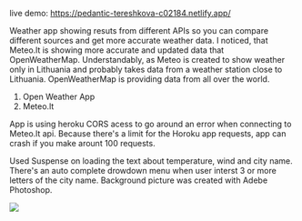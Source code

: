 live demo: https://pedantic-tereshkova-c02184.netlify.app/

Weather app showing resuts from different APIs so you can compare different sources and get more accurate weather data.
I noticed, that Meteo.lt is showing more accurate and updated data that OpenWeatherMap. Understandably, as Meteo is 
created to show weather only in Lithuania and probably takes data from a weather station close to Lithuania. OpenWeatherMap is providing data from all over the world.
1. Open Weather App
2. Meteo.lt


App is using heroku CORS acess to go around an error when connecting to Meteo.lt api. Because there's a limit for the Horoku app requests,
app can crash if you make arount 100 requests.

Used Suspense on loading the text about temperature, wind and city name. There's an auto complete drowdown menu when user interst
3 or more letters of the city name.
Background picture was created with Adebe Photoshop.

![](https://github.com/Metsuge/WeatherApp/blob/master/WeatherAppImage.JPG)
